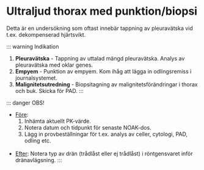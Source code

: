 # Ultraljud thorax med punktion/biopsi
Detta är en undersökning som oftast innebär tappning av pleuravätska vid t.ex. dekompenserad hjärtsvikt.

::: warning Indikation
1. <b>Pleuravätska</b> - Tappning av uttalad mängd pleuravätska. Analys av pleuravätska med oklar genes.
2. <b>Empyem</b> - Punktion av empyem. Kom ihåg att lägga in odlingsremiss i journalsystemet. 
3. <b>Malignitetsutredning</b> - Biopsitagning av malignitetsförändringar i thorax och buk. Skicka för PAD.
:::

::: danger OBS!
- <u>Före</u>: 
    1. Inhämta aktuellt PK-värde.
    2. Notera datum och tidpunkt för senaste NOAK-dos.
    3. Lägg in provbeställningar för t.ex. analys av celler, cytologi, PAD, odling etc.
<br><br>
- <u>Efter</u>: Notera typ av drän (trådlåst eller ej trådlåst) i röntgensvaret inför dränavlägsning.
:::